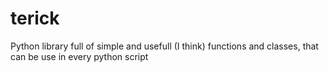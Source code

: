 # terick
Python library full of simple and usefull (I think) functions and classes, that can be use in every python script
